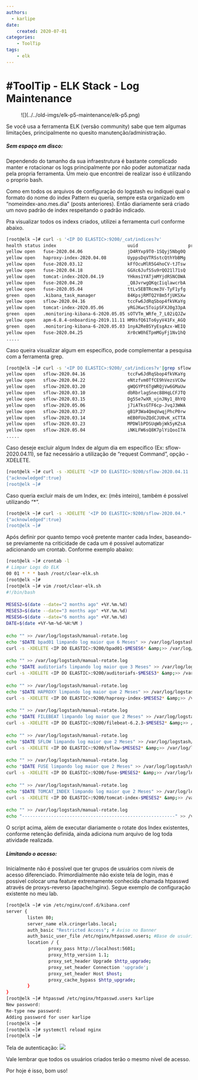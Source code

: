 ```yaml
---
authors:
  - karlipe
date:
    created: 2020-07-01
categories:
    - ToolTip
tags:
    - elk
---
```



# **#ToolTip - ELK Stack - Log Maintenance**

<figure markdown="span">
  ![](../../old-imgs/elk-p5-maintenance/elk-p5.png)
</figure>

Se você usa a ferramenta ELK (versão community) sabe que tem algumas limitações, principalmente no quesito manutenção/administração.

<!-- more -->

##### Sem espaço em disco:
Dependendo do tamanho da sua infraestrutura é bastante complicado manter e rotacionar os logs principalmente por não poder automatizar nada pela propria ferramenta. Um meio que encontrei de realizar isso é utilizando o proprio bash.

Como em todos os arquivos de configuração do logstash eu indiquei qual o formato do nome do index Pattern eu queria, sempre esta organizado em “nomeindex-ano.mes.dia” (posts anteriores). Então diariamente será criado um novo padrão de index respeitando o padrão indicado.

Pra visualizar todos os indexs criados, utilizei a ferramenta curl conforme abaixo.
```bash
[root@elk ~]# curl -s '<IP DO ELASTIC>:9200/_cat/indices?v'
health status index                           uuid                   pri rep docs.count docs.deleted store.size pri.store.size
yellow open   fuse-2020.04.06                 jD4RYxp9T0-1SQyj5Nbg0Q   3   1    1849552            0    496.2mb        496.2mb
yellow open   haproxy-index-2020.04.08        UyppsDqVTRSstcQthYbBMg   5   1     452541            0    380.9mb        380.9mb
yellow open   fuse-2020.03.12                 kFfOcuMlR5G4hoCV-tJTsw   3   1    1140480            0    267.7mb        267.7mb
yellow open   fuse-2020.04.18                 GGXc6JufSSu9rQO21l71sQ   3   1    1650477            0    468.8mb        468.8mb
yellow open   tomcat-index-2020.04.19         YHkms1YATjmMYjdRSNCOWA   5   1    1906775            0    461.8mb        461.8mb
yellow open   fuse-2020.04.20                 _Q8JvrwgQKqcIiqlawcrbA   3   1    1879587            0    499.9mb        499.9mb
yellow open   fuse-2020.05.04                 ttLv5EBTRcme3V-TyF1yfg   3   1    1809184            0    491.4mb        491.4mb
green  open   .kibana_task_manager            84KpsjRMTQ2Y8m5fjUKSXw   1   0          2            0       13kb           13kb
yellow open   sflow-2020.04.16                tccFw6JdRqSbop4fkVKaYg   5   1     113336            0     38.3mb         38.3mb
yellow open   tomcat-index-2020.05.06         yRGJKwc5ToipSFXJ0g33pA   5   1     323874            0     79.9mb         79.9mb
green  open   .monitoring-kibana-6-2020.05.05 sOTVTm_WRfe_7_L02iQJZw   1   0      17278            0      2.9mb          2.9mb
yellow open   apm-6.8.4-onboarding-2019.11.11 HMXsfQ61To6yyV41Fx_AGQ   1   1          2            0     11.9kb         11.9kb
green  open   .monitoring-kibana-6-2020.05.03 1nyA2ReBSYyEsgAzx-WEIQ   1   0      17278            0      2.8mb          2.8mb
yellow open   fuse-2020.04.25                 Xr0cW0hETpmMGyFj1Nv1hQ   3   1    1847443            0    494.1mb        49mb
.....
```

Caso queira visualizar algum em específico, pode complementar a pesquisa com a ferramenta grep.
```bash
[root@elk ~]# curl -s '<IP DO ELASTIC>:9200/_cat/indices?v'|grep sflow
yellow open   sflow-2020.04.16                tccFw6JdRqSbop4fkVKaYg   5   1     113336            0     38.3mb         38.3mb
yellow open   sflow-2020.04.22                eNtzfvm0TfCE9hVezsVCOw   5   1     192250            0     57.1mb         57.1mb
yellow open   sflow-2020.03.20                gWQGYPt6TgWRQjVw6GMaUw   5   1     187187            0     65.7mb         65.7mb
yellow open   sflow-2020.03.10                dbRbrlagSnec88HqLCFJTQ   5   1     263029            0     87.3mb         87.3mb
yellow open   sflow-2020.03.15                Dg5Se7wXR_ujnJNy1_8hYQ   5   1     324807            0     99.7mb         99.7mb
yellow open   sflow-2020.05.06                j7iATksGTF6cp-JvqJ3WWA   5   1      15546            0      6.5mb          6.5mb
yellow open   sflow-2020.03.27                gB1P3Wa4QmqVwqjPhcP0rw   5   1      84101            0     28.8mb         28.8mb
yellow open   sflow-2020.03.14                mEB0FUoZQdCJU0vK_xCTTA   5   1     336368            0    111.9mb        111.9mb
yellow open   sflow-2020.03.23                MPDWlbPDSUqWbjWk5yKZsA   5   1     237505            0     69.1mb         69.1mb
yellow open   sflow-2020.05.04                iNKLFW6sQ8K7plYiQooI7A   5   1     232472            0     69.1mb         69.1mb
.....
```

Caso deseje excluir algum Index de algum dia em específico (Ex: sflow-2020.04.11), se faz necessário a utilização de “request Command”, opção -XDELETE.
```bash
[root@elk ~]# curl -s -XDELETE '<IP DO ELASTIC>:9200/sflow-2020.04.11
{"acknowledged":true}
[root@elk ~]#
```

Caso queria excluir mais de um Index, ex: (mês inteiro), também é possível utilizando “*”.
```bash
[root@elk ~]# curl -s -XDELETE '<IP DO ELASTIC>:9200/sflow-2020.04.*
{"acknowledged":true}
[root@elk ~]#
```

Após definir por quanto tempo você pretente manter cada Index, baseando-se previamente na criticidade de cada um é possível automatizar adicionando um crontab. Conforme exemplo abaixo:
```bash
[root@elk ~]# crontab -l
# Limpar Logs do ELK
00 01 * * * bash /root/clear-elk.sh
[root@elk ~]#
[root@elk ~]# vim /root/clear-elk.sh
#!/bin/bash
  
MESES2=$(date --date="2 months ago" +%Y.%m.%d)
MESES3=$(date --date="3 months ago" +%Y.%m.%d)
MESES6=$(date --date="6 months ago" +%Y.%m.%d)
DATE=$(date +%Y-%m-%d-%H:%M )
  
echo "" >> /var/log/logstash/manual-rotate.log
echo "$DATE bpad01 limpando log maior que 6 Meses" >> /var/log/logstash/manual-rotate.log
curl -s -XDELETE <IP DO ELASTIC>:9200/bpad01-$MESES6* &amp;>> /var/log/logstash/manual-rotate.log
  
echo "" >> /var/log/logstash/manual-rotate.log
echo "$DATE auditoriafs limpando log maior que 3 Meses" >> /var/log/logstash/manual-rotate.log
curl -s -XDELETE <IP DO ELASTIC>:9200/auditoriafs-$MESES3* &amp;>> /var/log/logstash/manual-rotate.log
  
echo "" >> /var/log/logstash/manual-rotate.log
echo "$DATE HAPROXY limpando log maior que 2 Meses" >> /var/log/logstash/manual-rotate.log
curl -s -XDELETE <IP DO ELASTIC>:9200/haproxy-index-$MESES2* &amp;>> /var/log/logstash/manual-rotate.log
  
echo "" >> /var/log/logstash/manual-rotate.log
echo "$DATE FILEBEAT limpando log maior que 2 Meses" >> /var/log/logstash/manual-rotate.log
curl -s -XDELETE <IP DO ELASTIC>:9200/filebeat-6.2.3-$MESES2* &amp;>> /var/log/logstash/manual-rotate.log
  
echo "" >> /var/log/logstash/manual-rotate.log
echo "$DATE SFLOW limpando log maior que 2 Meses" >> /var/log/logstash/manual-rotate.log
curl -s -XDELETE <IP DO ELASTIC>:9200/sflow-$MESES2* &amp;>> /var/log/logstash/manual-rotate.log
  
echo "" >> /var/log/logstash/manual-rotate.log
echo "$DATE FUSE limpando log maior que 2 Meses" >> /var/log/logstash/manual-rotate.log
curl -s -XDELETE <IP DO ELASTIC>:9200/fuse-$MESES2* &amp;>> /var/log/logstash/manual-rotate.log
  
echo "" >> /var/log/logstash/manual-rotate.log
echo "$DATE TOMCAT_INDEX limpando log maior que 2 Meses" >> /var/log/logstash/manual-rotate.log
curl -s -XDELETE <IP DO ELASTIC>:9200/tomcat-index-$MESES2* &amp;>> /var/log/logstash/manual-rotate.log
  
echo "" >> /var/log/logstash/manual-rotate.log
echo "----------------------------------------------------------" >> /var/log/logstash/manual-rotate.log
```

O script acima, além de executar diariamente o rotate dos Index existentes, conforme retenção definida, ainda adiciona num arquivo de log toda atividade realizada.

##### Limitando o acesso:
Inicialmente não é possível que ter grupos de usuários com niveis de acesso diferenciado. Primordialmente não existe tela de login, mas é possivel colocar uma feature extremamente conhecida chamada htpasswd através de proxys-reverso (apache/nginx). Segue exemplo de configuração existente no meu lab.
```bash
[root@elk ~]# vim /etc/nginx/conf.d/kibana.conf
server {
        listen 80;
        server_name elk.cringerlabs.local;
        auth_basic "Restricted Access"; # Aviso no Banner
        auth_basic_user_file /etc/nginx/htpasswd.users; #Base de usuários em arquivo
        location / {
                proxy_pass http://localhost:5601;
                proxy_http_version 1.1;
                proxy_set_header Upgrade $http_upgrade;
                proxy_set_header Connection 'upgrade';
                proxy_set_header Host $host;
                proxy_cache_bypass $http_upgrade;
        }
}
[root@elk ~]# htpasswd /etc/nginx/htpasswd.users karlipe
New password:
Re-type new password:
Adding password for user karlipe
[root@elk ~]#
[root@elk ~]# systemctl reload nginx
[root@elk ~]#
```

Tela de autenticação:
<img src="../old-imgs/elk-p5-maintenance/elk-p5-01.png" width="740" >

Vale lembrar que todos os usuários criados terão o mesmo nível de acesso.

Por hoje é isso, bom uso!
